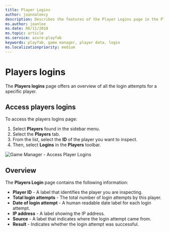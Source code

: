 ```yaml
---
title: Player Logins
author: joannaleecy
description: Describes the features of the Player Logins page in the PlayFab Game Manager.
ms.author: joanlee
ms.date: 06/11/2018
ms.topic: article
ms.service: azure-playfab
keywords: playfab, game manager, player data, login
ms.localizationpriority: medium
---
```


# Players logins

The **Players logins** page offers an overview of all the login attempts for a specific player.

## Access players logins

To access the players logins page:

1. Select **Players** found in the sidebar menu.
2. Select the  **Players** tab.
3. From the list, select the **ID** of the player you want to inspect.
4. Then, select **Logins** in the **Players** toolbar.

![Game Manager - Access Player Logins](media/tutorials/game-manager-access-player-logins.png)  

## Overview

The **Players Login** page contains the following information:

- **Player ID** - A label that identifies the player you are inspecting.
- **Total login attempts** - The total number of login attempts by this player.
- **Date of login attempt** - A human readable date label for each login attempt.
- **IP address** - A label showing the IP address.
- **Source** - A label that indicates where the login attempt came from.
- **Result** - Indicates whether the login attempt was successful.
